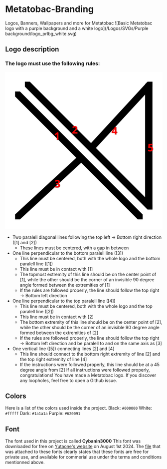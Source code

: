 # Metatobac-Branding
Logos, Banners, Wallpapers and more for Metatobac
![Basic Metatobac logo with a purple background and a white logo](/Logos/SVGs/Purple background/logo_prlbg_white.svg)

## Logo description
### The logo must use the following rules:
![Metatobac logo with numbers showing the lines in order](/Assets/logo_tutorial.png)
+ Two paralell diagonal lines following the top left -> Bottom right direction ([1] and [2])
    - These lines must be centered, with a gap in between
+ One line perpendicular to the bottom paralell line ([3])
    - This line must be centered, both with the whole logo and the bottom paralell line ([1])
    - This line must be in contact with [1]
    - The topmost extremity of this line should be on the center point of [1], while the other should be the corner of an invisible 90 degree angle formed between the extremities of [1]
    - If the rules are followed properly, the line should follow the top right -> Bottom left direction
+ One line perpendicular to the top paralell line ([4])
    - This line must be centered, both with the whole logo and the top paralell line ([2])
    - This line must be in contact with [2]
    - The bottom extremity of this line should be on the center point of [2], while the other should be the corner of an invisible 90 degree angle formed between the extremities of [2]
    - If the rules are followed properly, the line should follow the top right -> Bottom left direction and be paralell to and on the same axis as [3]
+ One vertical line ([5]) connecting lines [2] and [4]
    - This line should connect to the bottom right extremity of line [2] and the top right extremity of line [4]
    - If the instructions were followed properly, this line should be at a 45 degree angle from [2]
If all instructions were followed properly, congratulations! You have made a Metatobac logo. If you discover any loopholes, feel free to open a Github issue.

## Colors
Here is a list of the colors used inside the project.
Black: `#000000`
White: `#fffff`
Dark: `#1a1a1a`
Purple: `#620091`

## Font
The font used in this project is called **Cybanin3000**
This font was downloaded for free on [Yutaone's website](https://yutaone.booth.pm/) on August 1st 2024.
The [file](Assets/readme_yutaone.txt) that was attached to these fonts clearly states that these fonts are free for private use, and available for commerial use under the terms and conditions mentionned above.
